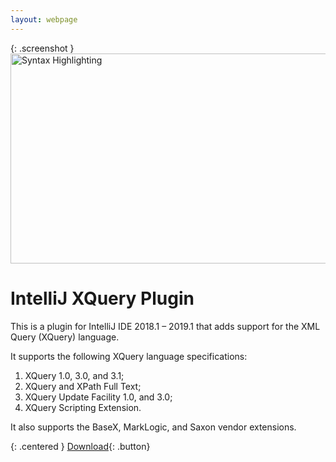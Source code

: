 ```yaml
---
layout: webpage
---
```


{: .screenshot }
<img src="{{site.baseurl}}/images/xquery-intellij-plugin.png" alt="Syntax Highlighting" width="815px" height="336px"/>

# IntelliJ XQuery Plugin

This is a plugin for IntelliJ IDE 2018.1 &ndash; 2019.1 that adds support
for the XML Query (XQuery) language.

It supports the following XQuery language specifications:
1.  XQuery 1.0, 3.0, and 3.1;
1.  XQuery and XPath Full Text;
1.  XQuery Update Facility 1.0, and 3.0;
1.  XQuery Scripting Extension.

It also supports the BaseX, MarkLogic, and Saxon vendor extensions.

{: .centered }
[Download](https://plugins.jetbrains.com/plugin/8612-xquery-intellij-plugin/versions){: .button}
